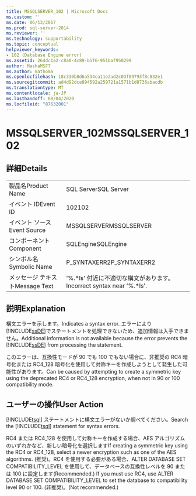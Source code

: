 ```yaml
---
title: MSSQLSERVER_102 | Microsoft Docs
ms.custom: ''
ms.date: 06/13/2017
ms.prod: sql-server-2014
ms.reviewer: ''
ms.technology: supportability
ms.topic: conceptual
helpviewer_keywords:
- 102 (Database Engine error)
ms.assetid: 264dc1a2-c8a0-4c89-b5f6-951baf950299
author: MashaMSFT
ms.author: mathoma
ms.openlocfilehash: 18c330b8d6a534ca11e2ad2c03f89793f8c832e1
ms.sourcegitcommit: ad4d92dce894592a259721a1571b1d8736abacdb
ms.translationtype: MT
ms.contentlocale: ja-JP
ms.lasthandoff: 08/04/2020
ms.locfileid: "87632001"
---
```

# <a name="mssqlserver_102"></a><span data-ttu-id="ce6a2-102">MSSQLSERVER_102</span><span class="sxs-lookup"><span data-stu-id="ce6a2-102">MSSQLSERVER_102</span></span>
    
## <a name="details"></a><span data-ttu-id="ce6a2-103">詳細</span><span class="sxs-lookup"><span data-stu-id="ce6a2-103">Details</span></span>  
  
|||  
|-|-|  
|<span data-ttu-id="ce6a2-104">製品名</span><span class="sxs-lookup"><span data-stu-id="ce6a2-104">Product Name</span></span>|<span data-ttu-id="ce6a2-105">SQL Server</span><span class="sxs-lookup"><span data-stu-id="ce6a2-105">SQL Server</span></span>|  
|<span data-ttu-id="ce6a2-106">イベント ID</span><span class="sxs-lookup"><span data-stu-id="ce6a2-106">Event ID</span></span>|<span data-ttu-id="ce6a2-107">102</span><span class="sxs-lookup"><span data-stu-id="ce6a2-107">102</span></span>|  
|<span data-ttu-id="ce6a2-108">イベント ソース</span><span class="sxs-lookup"><span data-stu-id="ce6a2-108">Event Source</span></span>|<span data-ttu-id="ce6a2-109">MSSQLSERVER</span><span class="sxs-lookup"><span data-stu-id="ce6a2-109">MSSQLSERVER</span></span>|  
|<span data-ttu-id="ce6a2-110">コンポーネント</span><span class="sxs-lookup"><span data-stu-id="ce6a2-110">Component</span></span>|<span data-ttu-id="ce6a2-111">SQLEngine</span><span class="sxs-lookup"><span data-stu-id="ce6a2-111">SQLEngine</span></span>|  
|<span data-ttu-id="ce6a2-112">シンボル名</span><span class="sxs-lookup"><span data-stu-id="ce6a2-112">Symbolic Name</span></span>|<span data-ttu-id="ce6a2-113">P_SYNTAXERR2</span><span class="sxs-lookup"><span data-stu-id="ce6a2-113">P_SYNTAXERR2</span></span>|  
|<span data-ttu-id="ce6a2-114">メッセージ テキスト</span><span class="sxs-lookup"><span data-stu-id="ce6a2-114">Message Text</span></span>|<span data-ttu-id="ce6a2-115">'%.\*ls' 付近に不適切な構文があります。</span><span class="sxs-lookup"><span data-stu-id="ce6a2-115">Incorrect syntax near '%.\*ls'.</span></span>|  
  
## <a name="explanation"></a><span data-ttu-id="ce6a2-116">説明</span><span class="sxs-lookup"><span data-stu-id="ce6a2-116">Explanation</span></span>  
 <span data-ttu-id="ce6a2-117">構文エラーを示します。</span><span class="sxs-lookup"><span data-stu-id="ce6a2-117">Indicates a syntax error.</span></span> <span data-ttu-id="ce6a2-118">エラーにより[!INCLUDE[ssDE](../../includes/ssde-md.md)]でステートメントを処理できないため、追加情報は入手できません。</span><span class="sxs-lookup"><span data-stu-id="ce6a2-118">Additional information is not available because the error prevents the [!INCLUDE[ssDE](../../includes/ssde-md.md)] from processing the statement.</span></span>  
  
 <span data-ttu-id="ce6a2-119">このエラーは、互換性モードが 90 でも 100 でもない場合に、非推奨の RC4 暗号化または RC4_128 暗号化を使用して対称キーを作成しようとして発生した可能性があります。</span><span class="sxs-lookup"><span data-stu-id="ce6a2-119">Can be caused by attempting to create a symmetric key using the deprecated RC4 or RC4_128 encryption, when not in 90 or 100 compatibility mode.</span></span>  
  
## <a name="user-action"></a><span data-ttu-id="ce6a2-120">ユーザーの操作</span><span class="sxs-lookup"><span data-stu-id="ce6a2-120">User Action</span></span>  
 <span data-ttu-id="ce6a2-121">[!INCLUDE[tsql](../../includes/tsql-md.md)] ステートメントに構文エラーがないか調べてください。</span><span class="sxs-lookup"><span data-stu-id="ce6a2-121">Search the [!INCLUDE[tsql](../../includes/tsql-md.md)] statement for syntax errors.</span></span>  
  
 <span data-ttu-id="ce6a2-122">RC4 または RC4_128 を使用して対称キーを作成する場合、AES アルゴリズムのいずれかなど、新しい暗号化を選択します</span><span class="sxs-lookup"><span data-stu-id="ce6a2-122">If creating a symmetric key using the RC4 or RC4_128, select a newer encryption such as one of the AES algorithms.</span></span> <span data-ttu-id="ce6a2-123">(推奨)。RC4 を使用する必要がある場合、ALTER DATABASE SET COMPATIBILITY_LEVEL を使用して、データベースの互換性レベルを 90 または 100 に設定します</span><span class="sxs-lookup"><span data-stu-id="ce6a2-123">(Recommended.) If you must use RC4, use ALTER DATABASE SET COMPATIBILITY_LEVEL to set the database to compatibility level 90 or 100.</span></span> <span data-ttu-id="ce6a2-124">(非推奨)。</span><span class="sxs-lookup"><span data-stu-id="ce6a2-124">(Not recommended.)</span></span>  
  
  
